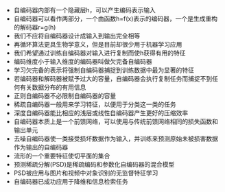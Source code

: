 - 自编码器内部有一个隐藏层h，可以产生编码表示输入
- 自编码器可以看作两部分，一个由函数h=f(x)表示的编码器，一个是生成重构的解码器r=g(h)
- 我们不应将自编码器设计成输入到输出完全相等
- 再循环算法更具生物学意义，但是目前却很少用于机器学习应用
- 我们希望通过训练自编码器对输入进行复制而使h获得有用的特征
- 编码维度小于输入维度的编码器叫做欠完备自编码器
- 学习欠完备的表示将强制自编码器捕捉到训练数据中最为显著的特征
- 若编码器和解码器被赋予过大的容量，自编码器会执行复制任务而捕捉不到任何有关数据分布的有用信息
- 正则自编码器不必限制自编码器的容量
- 稀疏自编码器一般用来学习特征，以便用于分类这一类的任务
- 深度自编码器能比相应的浅层或线性自编码器产生更好的压缩效率
- 自编码器本质上是一个前馈网络，可以使用与传统前馈网络相同的损失函数和输出单元
- 去噪自编码器使一类接受损坏数据作为输入，并训练来预测原始未被损害数据作为输出的自编码器
- 流形的一个重要特征使切平面的集合
- 预测稀疏分解(PSD)是稀疏编码和参数化自编码器的混合模型
- PSD被应用与图片和视频中对象识别的无监督特征学习
- 自编码器已成功应用于降维和信息检索任务
